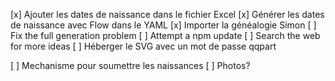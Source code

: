 [x] Ajouter les dates de naissance dans le fichier Excel
[x] Générer les dates de naissance avec Flow dans le YAML
[x] Importer la généalogie Simon
[ ] Fix the full generation problem
  [ ] Attempt a npm update
  [ ] Search the web for more ideas
[ ] Héberger le SVG avec un mot de passe qqpart

[ ] Mechanisme pour soumettre les naissances
[ ] Photos?
